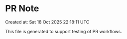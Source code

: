# PR Note

Created at: Sat 18 Oct 2025 22:18:11 UTC

This file is generated to support testing of PR workflows.
